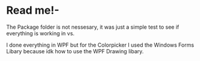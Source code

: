 # Read me!-

The Package folder is not nessesary, it was just a simple test to see if everything is working in vs.

 I done everything in WPF but for the Colorpicker I used the Windows Forms Libary because idk how to use the WPF Drawing libary.
